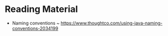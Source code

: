 # Reading Material

- Naming conventions ~ https://www.thoughtco.com/using-java-naming-conventions-2034199
